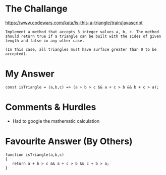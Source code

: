 # The Challange

https://www.codewars.com/kata/is-this-a-triangle/train/javascript

```
Implement a method that accepts 3 integer values a, b, c. The method should return true if a triangle can be built with the sides of given length and false in any other case.

(In this case, all triangles must have surface greater than 0 to be accepted).
```

# My Answer

```
const isTriangle = (a,b,c) => (a + b > c && a + c > b && b + c > a);
```

# Comments & Hurdles

* Had to google the mathematic calculation

# Favourite Answer (By Others)
```
function isTriangle(a,b,c)
{
   return a + b > c && a + c > b && c + b > a;
}
```